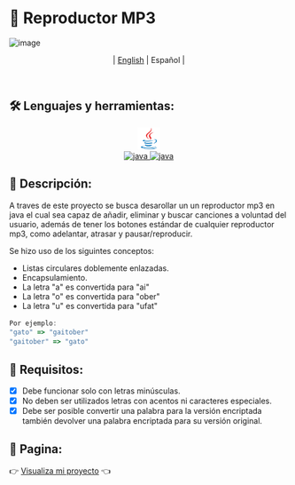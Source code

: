 # :minidisc: Reproductor MP3

![image]()
<p align="center">
  | <a href=READMEEN.md>English</a> | 
    <span>Español</span> |
</p>
<br>

## :hammer_and_wrench: Lenguajes y herramientas:
<p align="center"> 
  <a href="https://www.java.com" target="_blank" rel="noreferrer"> <img src="https://raw.githubusercontent.com/devicons/devicon/master/icons/java/java-original.svg" alt="java" width="40" height="40"/> </a>
  <br>
  <a href="https://www.java.com" target="_blank" rel="noreferrer"> <img src="https://github.com/SantiagoAnzola1/Reproductor-MP3/assets/134959710/bc6149f4-bf84-4785-87ba-35529dd5917f" alt="java"  height="40"/> </a>
  <a href="https://www.java.com" target="_blank" rel="noreferrer"> <img src="https://github.com/SantiagoAnzola1/Reproductor-MP3/assets/134959710/1198e7f0-a392-4312-8ca5-8a3c57acc68e" alt="java"  height="40"/> </a>


</p>


## :page_with_curl: Descripción:
<p>A traves de este proyecto se busca desarollar un un reproductor mp3 en java el cual sea capaz de añadir, eliminar y buscar canciones a voluntad del usuario, además de tener los botones estándar de cualquier reproductor mp3, como adelantar, atrasar y pausar/reproducir.</p>

Se hizo uso de los siguintes conceptos:
- Listas circulares doblemente enlazadas.
- Encapsulamiento. 
- La letra "a" es convertida para "ai"
- La letra "o" es convertida para "ober"
- La letra "u" es convertida para "ufat"

```javascript
Por ejemplo:
"gato" => "gaitober"
"gaitober" => "gato"
```

## :scroll: Requisitos:
- [x] Debe funcionar solo con letras minúsculas.
- [x] No deben ser utilizados letras con acentos ni caracteres especiales.
- [x] Debe ser posible convertir una palabra para la versión encriptada también devolver una palabra encriptada para su versión original.

## :link: Pagina:
👉 <a href="https://santiagoanzola1.github.io/Encriptador/">Visualiza mi proyecto</a> 	:point_left:
